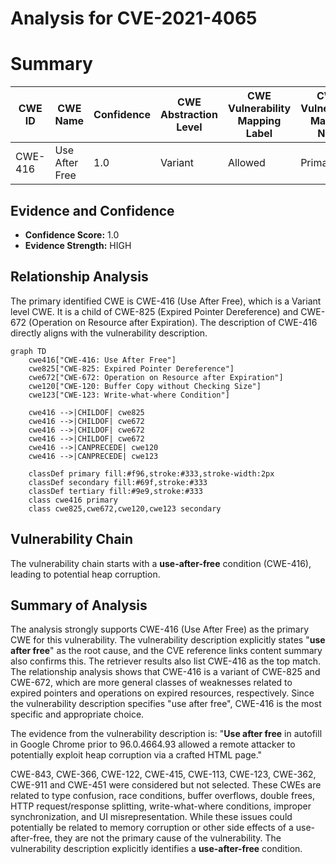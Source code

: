 # Analysis for CVE-2021-4065

# Summary
| CWE ID | CWE Name | Confidence | CWE Abstraction Level | CWE Vulnerability Mapping Label | CWE-Vulnerability Mapping Notes |
|---|---|---|---|---|---|
| CWE-416 | Use After Free | 1.0 | Variant | Allowed | Primary CWE |

## Evidence and Confidence

*   **Confidence Score:** 1.0
*   **Evidence Strength:** HIGH

## Relationship Analysis
The primary identified CWE is CWE-416 (Use After Free), which is a Variant level CWE. It is a child of CWE-825 (Expired Pointer Dereference) and CWE-672 (Operation on Resource after Expiration). The description of CWE-416 directly aligns with the vulnerability description.

```mermaid
graph TD
    cwe416["CWE-416: Use After Free"]
    cwe825["CWE-825: Expired Pointer Dereference"]
    cwe672["CWE-672: Operation on Resource after Expiration"]
    cwe120["CWE-120: Buffer Copy without Checking Size"]
    cwe123["CWE-123: Write-what-where Condition"]

    cwe416 -->|CHILDOF| cwe825
    cwe416 -->|CHILDOF| cwe672
    cwe416 -->|CHILDOF| cwe672
    cwe416 -->|CHILDOF| cwe672
    cwe416 -->|CANPRECEDE| cwe120
    cwe416 -->|CANPRECEDE| cwe123

    classDef primary fill:#f96,stroke:#333,stroke-width:2px
    classDef secondary fill:#69f,stroke:#333
    classDef tertiary fill:#9e9,stroke:#333
    class cwe416 primary
    class cwe825,cwe672,cwe120,cwe123 secondary
```

## Vulnerability Chain
The vulnerability chain starts with a **use-after-free** condition (CWE-416), leading to potential heap corruption.

## Summary of Analysis
The analysis strongly supports CWE-416 (Use After Free) as the primary CWE for this vulnerability. The vulnerability description explicitly states "**use after free**" as the root cause, and the CVE reference links content summary also confirms this. The retriever results also list CWE-416 as the top match. The relationship analysis shows that CWE-416 is a variant of CWE-825 and CWE-672, which are more general classes of weaknesses related to expired pointers and operations on expired resources, respectively. Since the vulnerability description specifies "use after free", CWE-416 is the most specific and appropriate choice.

The evidence from the vulnerability description is: "**Use after free** in autofill in Google Chrome prior to 96.0.4664.93 allowed a remote attacker to potentially exploit heap corruption via a crafted HTML page."

CWE-843, CWE-366, CWE-122, CWE-415, CWE-113, CWE-123, CWE-362, CWE-911 and CWE-451 were considered but not selected. These CWEs are related to type confusion, race conditions, buffer overflows, double frees, HTTP request/response splitting, write-what-where conditions, improper synchronization, and UI misrepresentation. While these issues could potentially be related to memory corruption or other side effects of a use-after-free, they are not the primary cause of the vulnerability. The vulnerability description explicitly identifies a **use-after-free** condition.